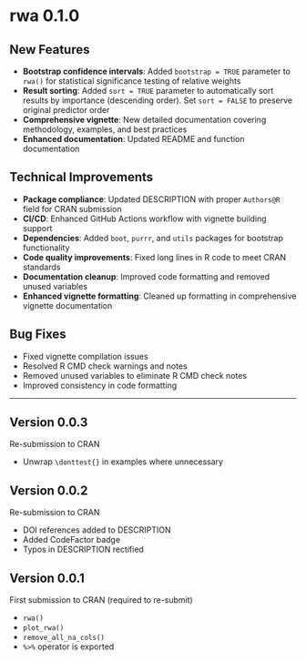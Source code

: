 # rwa 0.1.0

## New Features

- **Bootstrap confidence intervals**: Added `bootstrap = TRUE` parameter to `rwa()` for statistical significance testing of relative weights
- **Result sorting**: Added `sort = TRUE` parameter to automatically sort results by importance (descending order). Set `sort = FALSE` to preserve original predictor order
- **Comprehensive vignette**: New detailed documentation covering methodology, examples, and best practices
- **Enhanced documentation**: Updated README and function documentation

## Technical Improvements  

- **Package compliance**: Updated DESCRIPTION with proper `Authors@R` field for CRAN submission
- **CI/CD**: Enhanced GitHub Actions workflow with vignette building support
- **Dependencies**: Added `boot`, `purrr`, and `utils` packages for bootstrap functionality
- **Code quality improvements**: Fixed long lines in R code to meet CRAN standards
- **Documentation cleanup**: Improved code formatting and removed unused variables
- **Enhanced vignette formatting**: Cleaned up formatting in comprehensive vignette documentation

## Bug Fixes

- Fixed vignette compilation issues
- Resolved R CMD check warnings and notes
- Removed unused variables to eliminate R CMD check notes
- Improved consistency in code formatting

---

## Version 0.0.3

Re-submission to CRAN

- Unwrap `\donttest{}` in examples where unnecessary

## Version 0.0.2

Re-submission to CRAN

- DOI references added to DESCRIPTION
- Added CodeFactor badge
- Typos in DESCRIPTION rectified

## Version 0.0.1

First submission to CRAN (required to re-submit)

- `rwa()`
- `plot_rwa()`
- `remove_all_na_cols()`
- `%>%` operator is exported

